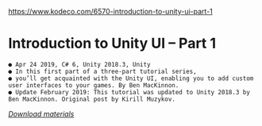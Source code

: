 https://www.kodeco.com/6570-introduction-to-unity-ui-part-1


# Introduction to Unity UI – Part 1
    ● Apr 24 2019, C# 6, Unity 2018.3, Unity
    ● In this first part of a three-part tutorial series,
    ● you’ll get acquainted with the Unity UI, enabling you to add custom user interfaces to your games. By Ben MacKinnon.
    ● Update February 2019: This tutorial was updated to Unity 2018.3 by Ben MacKinnon. Original post by Kirill Muzykov.
[*Download materials*]()
